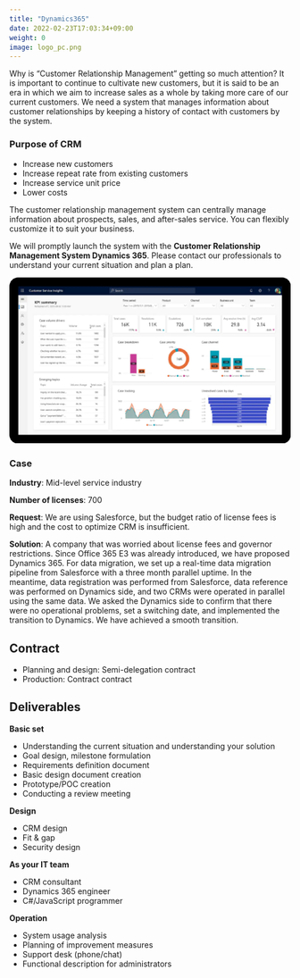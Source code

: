 ```yaml
---
title: "Dynamics365"
date: 2022-02-23T17:03:34+09:00
weight: 0
image: logo_pc.png
---
```


Why is “Customer Relationship Management” getting so much attention? It is important to continue to cultivate new customers, but it is said to be an era in which we aim to increase sales as a whole by taking more care of our current customers. We need a system that manages information about customer relationships by keeping a history of contact with customers by the system.

### Purpose of CRM

- Increase new customers
- Increase repeat rate from existing customers
- Increase service unit price
- Lower costs

The customer relationship management system can centrally manage information about prospects, sales, and after-sales service. You can flexibly customize it to suit your business.

We will promptly launch the system with the **Customer Relationship Management System Dynamics 365**. Please contact our professionals to understand your current situation and plan a plan.

![ Image is not Available !](dynamics-365.webp)

### Case

**Industry**: Mid-level service industry

**Number of licenses**: 700

**Request**: We are using Salesforce, but the budget ratio of license fees is high and the cost to optimize CRM is insufficient.

**Solution**: A company that was worried about license fees and governor restrictions. Since Office 365 E3 was already introduced, we have proposed Dynamics 365. For data migration, we set up a real-time data migration pipeline from Salesforce with a three month parallel uptime. In the meantime, data registration was performed from Salesforce, data reference was performed on Dynamics side, and two CRMs were operated in parallel using the same data. We asked the Dynamics side to confirm that there were no operational problems, set a switching date, and implemented the transition to Dynamics. We have achieved a smooth transition.

## Contract

- Planning and design: Semi-delegation contract
- Production: Contract contract

## Deliverables

**Basic set**

- Understanding the current situation and understanding your solution
- Goal design, milestone formulation
- Requirements definition document
- Basic design document creation
- Prototype/POC creation
- Conducting a review meeting



**Design**

- CRM design
- Fit & gap
- Security design

**As your IT team**

- CRM consultant
- Dynamics 365 engineer
- C#/JavaScript programmer

**Operation**

- System usage analysis
- Planning of improvement measures
- Support desk (phone/chat)
- Functional description for administrators